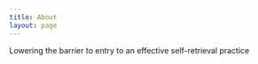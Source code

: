 ```yaml
---
title: About
layout: page
---
```


Lowering the barrier to entry to an effective self-retrieval practice

